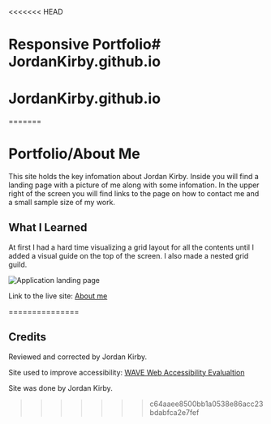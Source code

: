 <<<<<<< HEAD
# Responsive Portfolio# JordanKirby.github.io
# JordanKirby.github.io
=======
# Portfolio/About Me

This site holds the key infomation about Jordan Kirby. Inside you will find a landing page with a picture of me along with some infomation. In the upper right of the screen you will find links to the page on how to contact me and a small sample size of my work.

## What I Learned

At first I had a hard time visualizing a grid layout for all the contents until I added a visual guide on the top of the screen. I also made a nested grid guild.


![Application landing page](https://feizhi255.github.io/Responsive-Portfolio/Assets/Images/2020-08-01.png)

Link to the live site: [About me](https://feizhi255.github.io/Responsive-Portfolio/)

===============
## Credits

Reviewed and corrected by Jordan Kirby.

Site used to improve accessibility: [WAVE Web Accessibility Evalualtion](https://wave.webaim.org/)

Site was done by Jordan Kirby.
>>>>>>> c64aaee8500bb1a0538e86acc23bdabfca2e7fef
